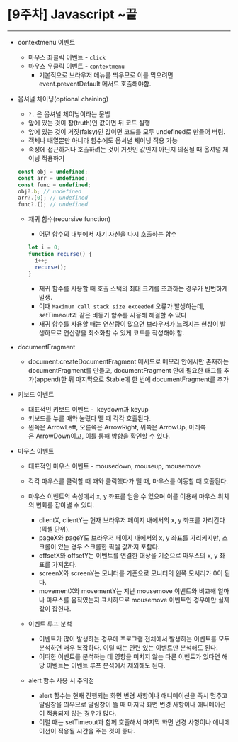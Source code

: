 # [9주차] Javascript ~끝

---

- contextmenu 이벤트
    - 마우스 좌클릭 이벤트 - `click`
    - 마우스 우클릭 이벤트 - `contextmenu`
        - 기본적으로 브라우저 메뉴를 띄우므로 이를 막으려면 event.preventDefault 메서드 호출해야함.
        
- 옵셔널 체이닝(optional chaining)
    - `?.` 은 옵셔널 체이닝이라는 문법
    - 앞에 있는 것이 참(truth)인 값이면 뒤 코드 실행
    - 앞에 있는 것이 거짓(falsy)인 값이면 코드를 모두 undefined로 만들어 버림.
    - 객체나 배열뿐만 아니라 함수에도 옵셔널 체이닝 적용 가능
    - 속성에 접근하거나 호출하려는 것이 거짓인 값인지 아닌지 의심될 때 옵셔널 체이닝 적용하기
    
    ```jsx
    const obj = undefined;
    const arr = undefined;
    const func = undefined;
    obj?.b; // undefined
    arr?.[0]; // undefined
    func?.(); // undefined
    ```
    
    - 재귀 함수(recursive function)
        - 어떤 함수의 내부에서 자기 자신을 다시 호출하는 함수
        
        ```jsx
        let i = 0;
        function recurse() {
          i++;
          recurse();
        }
        ```
        
        - 재귀 함수를 사용할 때 호출 스택의 최대 크기를 초과하는 경우가 빈번하게 발생.
        - 이때 `Maximum call stack size exceeded` 오류가 발생하는데, setTimeout과 같은 비동기 함수를 사용해 해결할 수 있다
        - 재귀 함수를 사용할 때는 연산량이 많으면 브라우저가 느려지는 현상이 발생하므로 연산량을 최소화할 수 있게 코드를 작성해야 함.

- documentFragment
    - document.createDocumentFragment 메서드로 메모리 안에서만 존재하는 documentFragment를 만들고, documentFragment 안에 필요한 태그를 추가(append)한 뒤 마지막으로 $table에 한 번에 documentFragment를 추가

- 키보드 이벤트
    - 대표적인 키보드 이벤트 -  keydown과 keyup
    - 키보드를 누를 때와 눌렀다 뗄 때 각각 호출된다.
    - 왼쪽은 ArrowLeft, 오른쪽은 ArrowRight, 위쪽은 ArrowUp, 아래쪽은 ArrowDown이고, 이를 통해 방향을 확인할 수 있다.

- 마우스 이벤트
    - 대표적인 마우스 이벤트 - mousedown, mouseup, mousemove
    - 각각 마우스를 클릭할 때 때와 클릭했다가 뗄 때, 마우스를 이동할 때 호출된다.
    - 마우스 이벤트의 속성에서 x, y 좌표를 얻을 수 있으며 이를 이용해 마우스 위치의 변화를 잡아낼 수 있다.
        - clientX, clientY는 현재 브라우저 페이지 내에서의 x, y 좌표를 가리킨다(픽셀 단위).
        - pageX와 pageY도 브라우저 페이지 내에서의 x, y 좌표를 가리키지만, 스크롤이 있는 경우 스크롤한 픽셀 값까지 포함다.
        - offsetX와 offsetY는 이벤트를 연결한 대상을 기준으로 마우스의 x, y 좌표를 가져온다.
        - screenX와 screenY는 모니터를 기준으로 모니터의 왼쪽 모서리가 0이 된다.
        - movementX와 movementY는 지난 mousemove 이벤트와 비교해 얼마나 마우스를 움직였는지 표시하므로 mousemove 이벤트인 경우에만 실제 값이 잡힌다.
        
    - 이벤트 루프 분석
        - 이벤트가 많이 발생하는 경우에 프로그램 전체에서 발생하는 이벤트를 모두 분석하면 매우 복잡하다. 이럴 때는 관련 있는 이벤트만 분석해도 된다.
        - 어떠한 이벤트를 분석하는 데 영향을 미치지 않는 다른 이벤트가 있다면 해당 이벤트는 이벤트 루프 분석에서 제외해도 된다.
    
    - alert 함수 사용 시 주의점
        - alert 함수는 현재 진행되는 화면 변경 사항이나 애니메이션을 즉시 멈추고 알림창을 띄우므로 알림창이 뜰 때 마지막 화면 변경 사항이나 애니메이션이 적용되지 않는 경우가 많다.
        - 이럴 때는 setTimeout과 함께 호출해서 마지막 화면 변경 사항이나 애니메이션이 적용될 시간을 주는 것이 좋다.